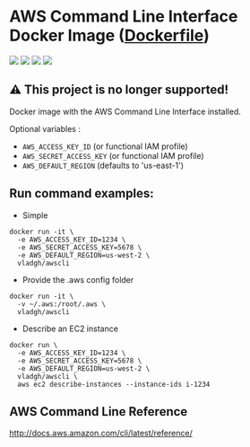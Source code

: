 # AWS Command Line Interface Docker Image ([Dockerfile](https://github.com/vladgh/docker_base_images/tree/master/awscli))
[![](https://images.microbadger.com/badges/image/vladgh/awscli.svg)](https://microbadger.com/images/vladgh/awscli "Get your own image badge on microbadger.com")
[![](https://images.microbadger.com/badges/version/vladgh/awscli.svg)](https://microbadger.com/images/vladgh/awscli "Get your own version badge on microbadger.com")
[![](https://images.microbadger.com/badges/commit/vladgh/awscli.svg)](https://microbadger.com/images/vladgh/awscli "Get your own commit badge on microbadger.com")
[![](https://images.microbadger.com/badges/license/vladgh/awscli.svg)](https://microbadger.com/images/vladgh/awscli "Get your own license badge on microbadger.com")

## **⚠️ This project is no longer supported!**

Docker image with the AWS Command Line Interface installed.

Optional variables :
- `AWS_ACCESS_KEY_ID` (or functional IAM profile)
- `AWS_SECRET_ACCESS_KEY` (or functional IAM profile)
- `AWS_DEFAULT_REGION` (defaults to 'us-east-1')

## Run command examples:

- Simple
```
docker run -it \
  -e AWS_ACCESS_KEY_ID=1234 \
  -e AWS_SECRET_ACCESS_KEY=5678 \
  -e AWS_DEFAULT_REGION=us-west-2 \
  vladgh/awscli
```

- Provide the .aws config folder
```
docker run -it \
  -v ~/.aws:/root/.aws \
  vladgh/awscli
```

- Describe an EC2 instance
```
docker run \
  -e AWS_ACCESS_KEY_ID=1234 \
  -e AWS_SECRET_ACCESS_KEY=5678 \
  -e AWS_DEFAULT_REGION=us-west-2 \
  vladgh/awscli \
  aws ec2 describe-instances --instance-ids i-1234
```

## AWS Command Line Reference
http://docs.aws.amazon.com/cli/latest/reference/
